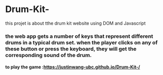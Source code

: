 # Drum-Kit-
this projet is about tthe drum kit website using DOM and Javascript


### the web app gets a number of keys that represent different drums in a typical drum set. when the player clicks on any of these button or press the keyboard, they will get the corresponding sound of the drum.
#### to play the game :https://justinwang-ubc.github.io/Drum-Kit-/
